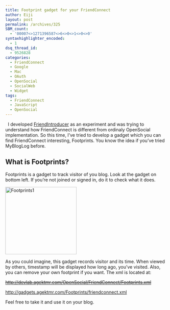 ```yaml
---
title: Footprint gadget for your FriendConnect
author: Eiji
layout: post
permalink: /archives/325
SBM_count:
  - '00007<>1271396587<>6<>0<>1<>0<>0'
syntaxhighlighter_encoded:
  - 1
dsq_thread_id:
  - 9526828
categories:
  - FriendConnect
  - Google
  - Mac
  - OAuth
  - OpenSocial
  - SocialWeb
  - Widget
tags:
  - FriendConnect
  - JavaScript
  - OpenSocial
---
```

<div class="wp_plus_one_button" style="margin: 0 8px 8px 0; float:left; ">
  <g:plusone href="http://devlog.agektmr.com/archives/325" callback="wp_plus_one_handler"></g:plusone>
</div>

I developed [FriendIntroducer][1] as an experiment and was trying to understand how FriendConnect is different from ordinaly OpenSocial implementation. So this time, I&#8217;ve tried to develop a gadget which you can find FriendConnect interesting, Footprints. You know the idea if you&#8217;ve tried MyBlogLog before.

## What is Footprints?

Footprints is a gadget to track visitor of you blog. Look at the gadget on bottom left. If you&#8217;re not joined or signed in, do it to check what it does.

<img class="alignnone size-full wp-image-326" title="Footprints1" src="http://devlog.agektmr.com/wp-content/uploads/2009/01/e38394e382afe38381e383a3-5.png" alt="Footprints1" width="223" height="211" />

As you could imagine, this gadget records visitor and its time. When viewed by others, timestamp will be displayed how long ago, you&#8217;ve visited. Also, you can remove your own footprint if you want. The xml is located at:

<span style="text-decoration: line-through;">http://devlab.agektmr.com/OpenSocial/FriendConnect/Footprints.xml</span>

<a href="http://gadgets.agektmr.com/Footprints/friendconnect.xml" target="_blank">http://gadgets.agektmr.com/Footprints/friendconnect.xml</a>

Feel free to take it and use it on your blog.

 [1]: http://devlog.agektmr.com/archives/310